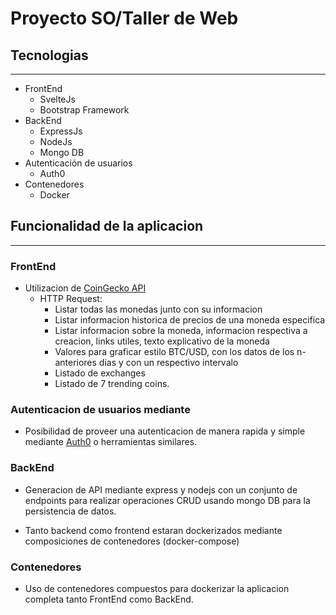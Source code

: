 # Proyecto SO/Taller de Web

## Tecnologias
---
- FrontEnd
  - SvelteJs
  - Bootstrap Framework 
- BackEnd
    - ExpressJs
    - NodeJs
    - Mongo DB
- Autenticación de usuarios
    - Auth0
- Contenedores
    - Docker

## Funcionalidad de la aplicacion
---
### FrontEnd 
- Utilizacion de [CoinGecko API](https://www.coingecko.com/en/api/documentation)
    - HTTP Request:
        - Listar todas las monedas junto con su informacion 
        - Listar informacion historica de precios de una moneda especifica
        -  Listar informacion sobre la moneda, informacion respectiva a creacion, links utiles, texto explicativo de la moneda 
        - Valores para graficar estilo BTC/USD, con los datos de los n-anteriores dias y con un respectivo intervalo 
        - Listado de exchanges
        - Listado de 7 trending coins.  
### Autenticacion de usuarios mediante 
- Posibilidad de proveer una autenticacion de manera rapida y simple mediante [Auth0](https://auth0.com/docs/) o herramientas similares.
### BackEnd
- Generacion de API mediante express y nodejs con un conjunto de endpoints para realizar operaciones CRUD usando mongo DB para la persistencia de datos.


- Tanto backend como frontend estaran dockerizados mediante composiciones de contenedores (docker-compose)
 
### Contenedores
 - Uso de contenedores compuestos para dockerizar la aplicacion completa tanto FrontEnd como BackEnd.